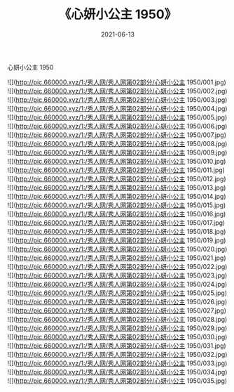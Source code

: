 ﻿---
layout: post
title:  《心妍小公主 1950》
date:   2021-06-13
img: http://pic.660000.xyz/1:/秀人网/秀人网第02部分/心妍小公主 1950/000.jpg
categories: [美女, 清纯, 唯美]
---

心妍小公主 1950

  ![](http://pic.660000.xyz/1:/秀人网/秀人网第02部分/心妍小公主 1950/001.jpg) <br> ![](http://pic.660000.xyz/1:/秀人网/秀人网第02部分/心妍小公主 1950/002.jpg) <br> ![](http://pic.660000.xyz/1:/秀人网/秀人网第02部分/心妍小公主 1950/003.jpg) <br> ![](http://pic.660000.xyz/1:/秀人网/秀人网第02部分/心妍小公主 1950/004.jpg) <br> ![](http://pic.660000.xyz/1:/秀人网/秀人网第02部分/心妍小公主 1950/005.jpg) <br> ![](http://pic.660000.xyz/1:/秀人网/秀人网第02部分/心妍小公主 1950/006.jpg) <br> ![](http://pic.660000.xyz/1:/秀人网/秀人网第02部分/心妍小公主 1950/007.jpg) <br> ![](http://pic.660000.xyz/1:/秀人网/秀人网第02部分/心妍小公主 1950/008.jpg) <br> ![](http://pic.660000.xyz/1:/秀人网/秀人网第02部分/心妍小公主 1950/009.jpg) <br> ![](http://pic.660000.xyz/1:/秀人网/秀人网第02部分/心妍小公主 1950/010.jpg) <br> ![](http://pic.660000.xyz/1:/秀人网/秀人网第02部分/心妍小公主 1950/011.jpg) <br> ![](http://pic.660000.xyz/1:/秀人网/秀人网第02部分/心妍小公主 1950/012.jpg) <br> ![](http://pic.660000.xyz/1:/秀人网/秀人网第02部分/心妍小公主 1950/013.jpg) <br> ![](http://pic.660000.xyz/1:/秀人网/秀人网第02部分/心妍小公主 1950/014.jpg) <br> ![](http://pic.660000.xyz/1:/秀人网/秀人网第02部分/心妍小公主 1950/015.jpg) <br> ![](http://pic.660000.xyz/1:/秀人网/秀人网第02部分/心妍小公主 1950/016.jpg) <br> ![](http://pic.660000.xyz/1:/秀人网/秀人网第02部分/心妍小公主 1950/017.jpg) <br> ![](http://pic.660000.xyz/1:/秀人网/秀人网第02部分/心妍小公主 1950/018.jpg) <br> ![](http://pic.660000.xyz/1:/秀人网/秀人网第02部分/心妍小公主 1950/019.jpg) <br> ![](http://pic.660000.xyz/1:/秀人网/秀人网第02部分/心妍小公主 1950/020.jpg) <br> ![](http://pic.660000.xyz/1:/秀人网/秀人网第02部分/心妍小公主 1950/021.jpg) <br> ![](http://pic.660000.xyz/1:/秀人网/秀人网第02部分/心妍小公主 1950/022.jpg) <br> ![](http://pic.660000.xyz/1:/秀人网/秀人网第02部分/心妍小公主 1950/023.jpg) <br> ![](http://pic.660000.xyz/1:/秀人网/秀人网第02部分/心妍小公主 1950/024.jpg) <br> ![](http://pic.660000.xyz/1:/秀人网/秀人网第02部分/心妍小公主 1950/025.jpg) <br> ![](http://pic.660000.xyz/1:/秀人网/秀人网第02部分/心妍小公主 1950/026.jpg) <br> ![](http://pic.660000.xyz/1:/秀人网/秀人网第02部分/心妍小公主 1950/027.jpg) <br> ![](http://pic.660000.xyz/1:/秀人网/秀人网第02部分/心妍小公主 1950/028.jpg) <br> ![](http://pic.660000.xyz/1:/秀人网/秀人网第02部分/心妍小公主 1950/029.jpg) <br> ![](http://pic.660000.xyz/1:/秀人网/秀人网第02部分/心妍小公主 1950/030.jpg) <br> ![](http://pic.660000.xyz/1:/秀人网/秀人网第02部分/心妍小公主 1950/031.jpg) <br> ![](http://pic.660000.xyz/1:/秀人网/秀人网第02部分/心妍小公主 1950/032.jpg) <br> ![](http://pic.660000.xyz/1:/秀人网/秀人网第02部分/心妍小公主 1950/033.jpg) <br> ![](http://pic.660000.xyz/1:/秀人网/秀人网第02部分/心妍小公主 1950/034.jpg) <br> ![](http://pic.660000.xyz/1:/秀人网/秀人网第02部分/心妍小公主 1950/035.jpg) <br>